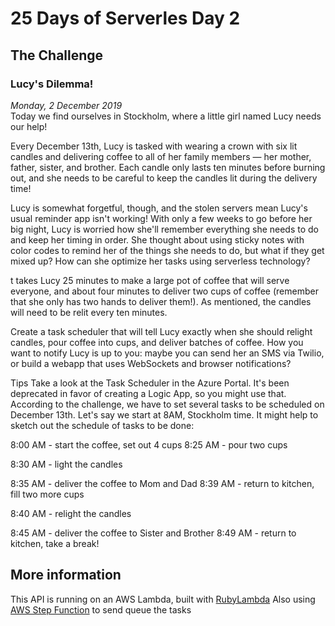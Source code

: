 # 25 Days of Serverles Day 2


## The Challenge

### Lucy's Dilemma!

*Monday, 2 December 2019*  
Today we find ourselves in Stockholm, where a little girl named Lucy needs our help!

Every December 13th, Lucy is tasked with wearing a crown with six lit candles and delivering coffee to all of her family members — her mother, father, sister, and brother. Each candle only lasts ten minutes before burning out, and she needs to be careful to keep the candles lit during the delivery time!

Lucy is somewhat forgetful, though, and the stolen servers mean Lucy's usual reminder app isn't working! With only a few weeks to go before her big night, Lucy is worried how she'll remember everything she needs to do and keep her timing in order. She thought about using sticky notes with color codes to remind her of the things she needs to do, but what if they get mixed up? How can she optimize her tasks using serverless technology?

t takes Lucy 25 minutes to make a large pot of coffee that will serve everyone, and about four minutes to deliver two cups of coffee (remember that she only has two hands to deliver them!). As mentioned, the candles will need to be relit every ten minutes.

Create a task scheduler that will tell Lucy exactly when she should relight candles, pour coffee into cups, and deliver batches of coffee. How you want to notify Lucy is up to you: maybe you can send her an SMS via Twilio, or build a webapp that uses WebSockets and browser notifications?

Tips
Take a look at the Task Scheduler in the Azure Portal. It's been deprecated in favor of creating a Logic App, so you might use that. According to the challenge, we have to set several tasks to be scheduled on December 13th. Let's say we start at 8AM, Stockholm time. It might help to sketch out the schedule of tasks to be done:

8:00 AM - start the coffee, set out 4 cups
8:25 AM - pour two cups

8:30 AM - light the candles

8:35 AM - deliver the coffee to Mom and Dad
8:39 AM - return to kitchen, fill two more cups

8:40 AM - relight the candles

8:45 AM - deliver the coffee to Sister and Brother
8:49 AM - return to kitchen, take a break!

## More information

 This API is running on an AWS Lambda, built with [RubyLambda](https://github.com/cookieshq/ruby_lambda)
 Also using [AWS Step Function](https://aws.amazon.com/step-functions/) to send queue the tasks
